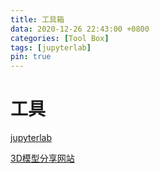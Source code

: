 ```yaml
---
title: 工具箱
data: 2020-12-26 22:43:00 +0800
categories: [Tool Box]
tags: [jupyterlab]
pin: true
---
```


# 工具
[jupyterlab](https://jupyterlab.readthedocs.io/en/latest/)

[3D模型分享网站](https://www.thingiverse.com)
